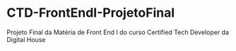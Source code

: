 # CTD-FrontEndI-ProjetoFinal
Projeto Final da Matéria de Front End I do curso Certified Tech Developer da Digital House
